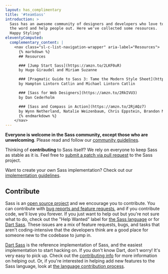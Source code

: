 ```yaml
---
layout: has_complimentary
title: '#teamSass'
introduction: >
  Sass has an awesome community of designers and developers who love to spread
  the word and help people out. Here we've collected some resources.
  Happy Styling!
eleventyComputed:
  complementary_content: |
    <nav class="sl-c-list-navigation-wrapper" aria-label="Resources">
      {% markdown %}
      ## Resources

      ### [Jump Start Sass](https://amzn.to/2LKF0uR)
      by Hugo Giraudel and Miriam Suzanne

      ### [Pragmatic Guide to Sass 3: Tame the Modern Style Sheet](https://amzn.to/2LEwXiZ)
      by Hampton Lintorn Catlin and Michael Lintorn Catlin

      ### [Sass for Web Designers](https://amzn.to/2RkIVU3)
      by Dan Cederholm

      ### [Sass and Compass in Action](https://amzn.to/2RjAQz7)
      by Wynn Netherland, Natalie Weizenbaum, Chris Eppstein, Brandon Mathis
      {% endmarkdown %}
    </nav>
---
```


**Everyone is welcome in the Sass community, except those who are unwelcoming**.
Please read and follow our [community guidelines](/community-guidelines).

Thinking of **contributing** to Sass itself? We rely on everyone to keep Sass as
stable as it is. Feel free to [submit a patch via pull request](#Contribute) to
the Sass project.

Want to create your own Sass implementation? Check out our [implementation
guidelines](/implementation).

<h2 id="Contribute">Contribute</h2>

Sass is an [open source project][github] and we encourage you to contribute. You
can contribute with [bug reports and feature requests][issues], and if you
contribute code, we'll love you forever. If you just want to help out but you're
not sure what to do, check out the "Help Wanted" label for [the Sass
language][lang help] or for [Dart Sass][dart help]. These issues are a mix of
feature requests, bugs, and tasks that aren't coding-intensive that the
developers think are a good place for someone new to the codebase to jump in.

[github]: https://github.com/sass/sass
[issues]: https://github.com/sass/sass/issues
[lang help]: https://github.com/sass/sass/labels/Help%20Wanted
[dart help]: https://github.com/sass/dart-sass/labels/help%20wanted

[Dart Sass][] is the reference implementation of Sass, and the easiest
implementation to start hacking on. If you don't know Dart, don't worry! It's
very easy to pick up. Check out the [contributing info][] for more information
on helping out. Or, if you're interested in helping add new features to the Sass
language, look at [the language contribution process][].

[Dart Sass]: /dart-sass
[contributing info]: https://github.com/sass/dart-sass/blob/master/CONTRIBUTING.md
[the language contribution process]: https://github.com/sass/language/blob/master/CONTRIBUTING.md
